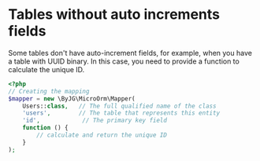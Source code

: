 # Tables without auto increments fields

Some tables don't have auto-increment fields, for example, when you have a table with UUID binary. 
In this case, you need to provide a function to calculate the unique ID.

```php
<?php
// Creating the mapping
$mapper = new \ByJG\MicroOrm\Mapper(
    Users::class,   // The full qualified name of the class
    'users',        // The table that represents this entity
    'id',            // The primary key field
    function () {
        // calculate and return the unique ID
    }
);
```

